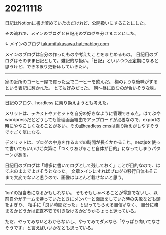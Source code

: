 # 20211118

日記はNotionに書き溜めていたのだけれど、公開扱いにすることにした。

その流れで、メインのブログと日記用のブログを分けることにした。

↓ メインのブログ [takumifukasawa.hatenablog.com](https://takumifukasawa.hatenablog.com/)

メインのブログは自分の作ったものや考えたことをまとめるもの。 日記用のブログはそのまま日記として。雑記的な扱い。「日記」といいつつ[不定](http://d.hatena.ne.jp/keyword/%C9%D4%C4%EA)期になると思うけど、できる限り更新はしていきたい。

* * *

家の近所のコーヒー屋で買った豆でコーヒーを飲んだ。 梅のような後味がするという表記に惹かれた。 とても好みだった。 朝～昼に飲むのが合いそうな味。

* * *

日記のブログ、headless に乗り換えようとも考えた。

メリットは、テキストやアセットを自分の好きなように管理できる点。はてぶやwordpressだとどうしても管理画面経由でアップロードが必要なので、exportの時にややこしくなることが多い。その点headless [cms](http://d.hatena.ne.jp/keyword/cms)は乗り換えがしやすそうですごく気になる。

デメリットは、ブログの中身を作るまでの時間が長くかかること。nextjsを使って書いてもいいけど次第に「つくりあげること自体が目的」になってしまうパターンがある。

日記用のブログは「雑多に書いてログとして残しておく」ことが目的なので、はてぶのままでよさそうとなった。 文章メインにすればブログの移行自体もそこまで大変でないと思うので、画像はほとんど載せないと思う。

* * *

1on1の担当者になるかもしれない。 そもそもしゃべることが得意でないし、以前自分がチームを持っていたときにメンバーと面談をしていた時の失敗なども頭をよぎり、 相手に「良い時間だった」と思ってもらえる自信がなく、 自分に務まるかどうかは正直不安で引き受けるかどうかちょっと迷っている。

ただ、やってみないとわからないし、やってみてダメなら「やっぱり向いてなさそうです」と言えばいいかなとも思っている。